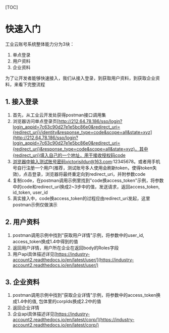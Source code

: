[TOC]

# 快速入门

工业云账号系统整体能力分为3块：

1. 单点登录
2. 用户资料
3. 企业资料

为了让开发者能够快速接入，我们从接入登录，到获取用户资料，到获取企业资料，来看下完整流程

## 1. 接入登录

1. 首先，从工业云开发处获得postman接口调用集
2. 浏览器访问单点登录页[http://212.64.78.186/sso/login?login_appid=7c63c90d27e1e5bc86e0&redirect_uri={redirect_uri}/identity&response_type=code&scope=all&state=xyz](http://212.64.78.186/sso/login?login_appid=7c63c90d27e1e5bc86e0&redirect_uri={redirect_uri}&response_type=code&scope=all&state=xyz)，其中{redirect_uri}填入自己的一个地址，用于接收授权码code
3. 浏览器中输入测试账号密码victorisildur@163.com:12345678。或者用手机号自行注册一个用户(推荐，测试账号多人使用会刷新token，使得token失效)，点击登录，浏览器将最终重定向到redirect_uri，并附参数code
4. 复制code，在postman调用示例里找到"code换access_token"示例，将参数中的code和redirect_uri换成2~3步中的值，发送请求，返回access_token, id_token, user_id
5. 真实接入中，code换access_token的过程应由redirect_uri发起，这里postman示例仅做演示

## 2. 用户资料
1. postman调用示例中找到"获取用户详情"示例，将参数中的user_id, access_token换成1.4中得到的值
2. 返回用户详情，用户所在企业在返回body的Roles字段
3. 用户api具体描述详见[https://industry-account2.readthedocs.io/en/latest/user/](https://industry-account2.readthedocs.io/en/latest/user/)

## 3. 企业资料
1. postman调用示例中找到"获取企业详情"示例，将参数中的access_token换成1.4中的值, 包体里的corpIds换成2.2中的值
2. 返回企业详情
3. 企业api具体描述详见[https://industry-account2.readthedocs.io/en/latest/corp/](https://industry-account2.readthedocs.io/en/latest/corp/)